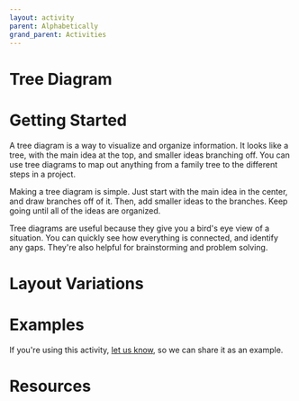 ```yaml
---
layout: activity
parent: Alphabetically
grand_parent: Activities
---
```


# Tree Diagram
# Getting Started
A tree diagram is a way to visualize and organize information. It looks like a tree, with the main idea at the top, and smaller ideas branching off. You can use tree diagrams to map out anything from a family tree to the different steps in a project.

Making a tree diagram is simple. Just start with the main idea in the center, and draw branches off of it. Then, add smaller ideas to the branches. Keep going until all of the ideas are organized.

Tree diagrams are useful because they give you a bird's eye view of a situation. You can quickly see how everything is connected, and identify any gaps. They're also helpful for brainstorming and problem solving.

# Layout Variations
# Examples
If you're using this activity, [let us know](https://github.com/Standards-and-Practices/structured-rapid-development/issues/new?assignees=&labels=documentation&template=example-submission.md&title=Example+of+%5Byour+pattern+here%5D), so we can share it as an example.
# Resources
